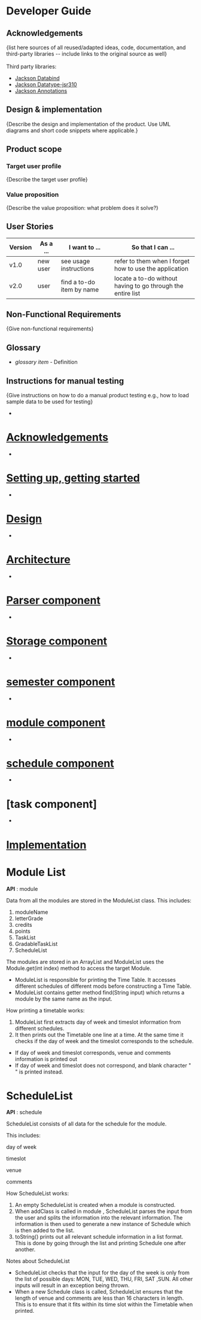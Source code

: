 # Developer Guide

## Acknowledgements

{list here sources of all reused/adapted ideas, code, documentation, and third-party libraries -- include links to the original source as well}
<br>
<br>
Third party libraries:
- [Jackson Databind](https://mvnrepository.com/artifact/com.fasterxml.jackson.core/jackson-databind)
- [Jackson Datatype-jsr310](https://mvnrepository.com/artifact/com.fasterxml.jackson.datatype/jackson-datatype-jsr310)
- [Jackson Annotations](https://mvnrepository.com/artifact/com.fasterxml.jackson.core/jackson-annotations)

## Design & implementation

{Describe the design and implementation of the product. Use UML diagrams and short code snippets where applicable.}


## Product scope
### Target user profile

{Describe the target user profile}

### Value proposition

{Describe the value proposition: what problem does it solve?}

## User Stories

|Version| As a ... | I want to ... | So that I can ...|
|--------|----------|---------------|------------------|
|v1.0|new user|see usage instructions|refer to them when I forget how to use the application|
|v2.0|user|find a to-do item by name|locate a to-do without having to go through the entire list|

## Non-Functional Requirements

{Give non-functional requirements}

## Glossary

* *glossary item* - Definition

## Instructions for manual testing

{Give instructions on how to do a manual product testing e.g., how to load sample data to be used for testing}



-
# [**Acknowledgements**](https://se-education.org/addressbook-level3/DeveloperGuide.html#acknowledgements)
-
# [**Setting up, getting started**](https://se-education.org/addressbook-level3/DeveloperGuide.html#setting-up-getting-started)
-
# [**Design**](https://se-education.org/addressbook-level3/DeveloperGuide.html#design)

-
# [Architecture](https://se-education.org/addressbook-level3/DeveloperGuide.html#architecture)
-
# [Parser component](https://se-education.org/addressbook-level3/DeveloperGuide.html#ui-component)
-
# [Storage component](https://se-education.org/addressbook-level3/DeveloperGuide.html#logic-component)
-
# [semester component](https://se-education.org/addressbook-level3/DeveloperGuide.html#model-component)
-
# [module component](https://se-education.org/addressbook-level3/DeveloperGuide.html#storage-component)
-
# [schedule component](https://se-education.org/addressbook-level3/DeveloperGuide.html#common-classes)
-
# [task component]
-
# [**Implementation**](https://se-education.org/addressbook-level3/DeveloperGuide.html#implementation)


# Module List

**API** : module

Data from all the modules are stored in the ModuleList class. This includes:

1. moduleName
2. letterGrade
3. credits
4. points
5. TaskList
6. GradableTaskList
7. ScheduleList

The modules are stored in an ArrayList and ModuleList uses the Module.get(int index) method to access the target Module.

- ModuleList is responsible for printing the Time Table. It accesses different schedules of different mods before constructing a Time Table.
- ModuleList contains getter method find(String input) which returns a module by the same name as the input.

How printing a timetable works:

1. ModuleList first extracts day of week and timeslot information from different schedules.
2. It then prints out the Timetable one line at a time. At the same time it checks if the day of week and the timeslot corresponds to the schedule.

- If day of week and timeslot corresponds, venue and comments information is printed out
- If day of week and timeslot does not correspond, and blank character &quot; &quot; is printed instead.

# ScheduleList

**API** : schedule

ScheduleList consists of all data for the schedule for the module.

This includes:

day of week

timeslot

venue

comments

How ScheduleList works:

1. An empty ScheduleList is created when a module is constructed.
2. When addClass is called in module , ScheduleList parses the input from the user and splits the information into the relevant information. The information is then used to generate a new instance of Schedule which is then added to the list.
3. toString() prints out all relevant schedule information in a list format. This is done by going through the list and printing Schedule one after another.

Notes about ScheduleList

- ScheduleList checks that the input for the day of the week is only from the list of possible days: MON, TUE, WED, THU, FRI, SAT ,SUN. All other inputs will result in an exception being thrown.
- When a new Schedule class is called, ScheduleList ensures that the length of venue and comments are less than 16 characters in length. This is to ensure that it fits within its time slot within the Timetable when printed.
